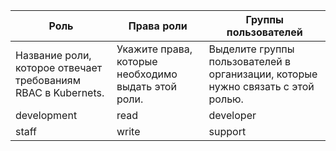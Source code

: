 | Роль  | Права роли | Группы пользователей |
| --- | --- | --- |
| Название роли, которое отвечает требованиям RBAC в Kubernets. | Укажите права, которые необходимо выдать этой роли. | Выделите группы пользователей в организации, которые нужно связать с этой ролью. |
|development|read|developer|
|staff|write|support|
